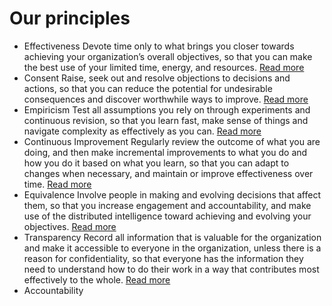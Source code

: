 # Our principles

- Effectiveness
  Devote time only to what brings you closer towards achieving your organization’s overall objectives, so that you can make the best use of your limited time, energy, and resources.
  [Read more](https://patterns.sociocracy30.org/principle-effectiveness.html)
- Consent
  Raise, seek out and resolve objections to decisions and actions, so that you can reduce the potential for undesirable consequences and discover worthwhile ways to improve.
  [Read more](https://patterns.sociocracy30.org/principle-consent.html)
- Empiricism
  Test all assumptions you rely on through experiments and continuous revision, so that you learn fast, make sense of things and navigate complexity as effectively as you can.
  [Read more](https://patterns.sociocracy30.org/principle-empiricism.html)
- Continuous Improvement
  Regularly review the outcome of what you are doing, and then make incremental improvements to what you do and how you do it based on what you learn, so that you can adapt to changes when necessary, and maintain or improve effectiveness over time.
  [Read more](https://patterns.sociocracy30.org/principle-continuous-improvement.html)
- Equivalence
  Involve people in making and evolving decisions that affect them, so that you increase engagement and accountability, and make use of the distributed intelligence toward achieving and evolving your objectives.
  [Read more](https://patterns.sociocracy30.org/principle-equivalence.html)
- Transparency
  Record all information that is valuable for the organization and make it accessible to everyone in the organization, unless there is a reason for confidentiality, so that everyone has the information they need to understand how to do their work in a way that contributes most effectively to the whole.
  [Read more](https://patterns.sociocracy30.org/principle-transparency.html)
- Accountability
